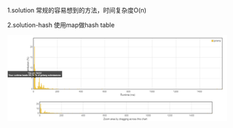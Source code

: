 1.solution 
常规的容易想到的方法，时间复杂度O(n)

2.solution-hash
使用map做hash table

![Image text](https://github.com/tukoyi/Leetcode/blob/master/IMG/1.%20Two%20Sum.png)